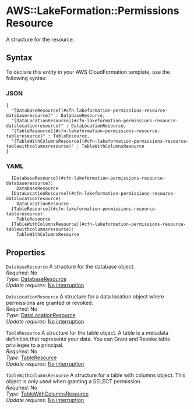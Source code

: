 # AWS::LakeFormation::Permissions Resource<a name="aws-properties-lakeformation-permissions-resource"></a>

A structure for the resource\.

## Syntax<a name="aws-properties-lakeformation-permissions-resource-syntax"></a>

To declare this entity in your AWS CloudFormation template, use the following syntax:

### JSON<a name="aws-properties-lakeformation-permissions-resource-syntax.json"></a>

```
{
  "[DatabaseResource](#cfn-lakeformation-permissions-resource-databaseresource)" : DatabaseResource,
  "[DataLocationResource](#cfn-lakeformation-permissions-resource-datalocationresource)" : DataLocationResource,
  "[TableResource](#cfn-lakeformation-permissions-resource-tableresource)" : TableResource,
  "[TableWithColumnsResource](#cfn-lakeformation-permissions-resource-tablewithcolumnsresource)" : TableWithColumnsResource
}
```

### YAML<a name="aws-properties-lakeformation-permissions-resource-syntax.yaml"></a>

```
  [DatabaseResource](#cfn-lakeformation-permissions-resource-databaseresource): 
    DatabaseResource
  [DataLocationResource](#cfn-lakeformation-permissions-resource-datalocationresource): 
    DataLocationResource
  [TableResource](#cfn-lakeformation-permissions-resource-tableresource): 
    TableResource
  [TableWithColumnsResource](#cfn-lakeformation-permissions-resource-tablewithcolumnsresource): 
    TableWithColumnsResource
```

## Properties<a name="aws-properties-lakeformation-permissions-resource-properties"></a>

`DatabaseResource`  <a name="cfn-lakeformation-permissions-resource-databaseresource"></a>
A structure for the database object\.  
*Required*: No  
*Type*: [DatabaseResource](aws-properties-lakeformation-permissions-databaseresource.md)  
*Update requires*: [No interruption](https://docs.aws.amazon.com/AWSCloudFormation/latest/UserGuide/using-cfn-updating-stacks-update-behaviors.html#update-no-interrupt)

`DataLocationResource`  <a name="cfn-lakeformation-permissions-resource-datalocationresource"></a>
A structure for a data location object where permissions are granted or revoked\.   
*Required*: No  
*Type*: [DataLocationResource](aws-properties-lakeformation-permissions-datalocationresource.md)  
*Update requires*: [No interruption](https://docs.aws.amazon.com/AWSCloudFormation/latest/UserGuide/using-cfn-updating-stacks-update-behaviors.html#update-no-interrupt)

`TableResource`  <a name="cfn-lakeformation-permissions-resource-tableresource"></a>
A structure for the table object\. A table is a metadata definition that represents your data\. You can Grant and Revoke table privileges to a principal\.  
*Required*: No  
*Type*: [TableResource](aws-properties-lakeformation-permissions-tableresource.md)  
*Update requires*: [No interruption](https://docs.aws.amazon.com/AWSCloudFormation/latest/UserGuide/using-cfn-updating-stacks-update-behaviors.html#update-no-interrupt)

`TableWithColumnsResource`  <a name="cfn-lakeformation-permissions-resource-tablewithcolumnsresource"></a>
A structure for a table with columns object\. This object is only used when granting a SELECT permission\.  
*Required*: No  
*Type*: [TableWithColumnsResource](aws-properties-lakeformation-permissions-tablewithcolumnsresource.md)  
*Update requires*: [No interruption](https://docs.aws.amazon.com/AWSCloudFormation/latest/UserGuide/using-cfn-updating-stacks-update-behaviors.html#update-no-interrupt)